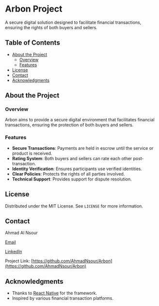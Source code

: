 # Arbon Project

A secure digital solution designed to facilitate financial transactions, ensuring the rights of both buyers and sellers.

## Table of Contents

- [About the Project](#about-the-project)
  - [Overview](#overview)
  - [Features](#features)
- [License](#license)
- [Contact](#contact)
- [Acknowledgments](#acknowledgments)

## About the Project

### Overview

Arbon aims to provide a secure digital environment that facilitates financial transactions, ensuring the protection of both buyers and sellers.

### Features

- **Secure Transactions**: Payments are held in escrow until the service or product is received.
- **Rating System**: Both buyers and sellers can rate each other post-transaction.
- **Identity Verification**: Ensures participants use verified identities.
- **Clear Policies**: Protects the rights of all parties involved.
- **Technical Support**: Provides support for dispute resolution.

## License

Distributed under the MIT License. See `LICENSE` for more information.

## Contact

Ahmad Al Nsour

[Email](mailto:ahmadmhnsour@gmail.com)

[LinkedIn](https://linkedin.com/in/ahmad-al-nsour)

Project Link: [https://github.com/AhmadNsour/Arbon](https://github.com/AhmadNsour/Arbon)

## Acknowledgments

- Thanks to [React Native](https://reactnative.dev/) for the framework.
- Inspired by various financial transaction platforms.

